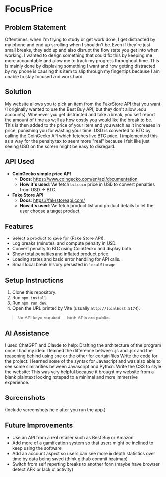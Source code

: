 # FocusPrice

## Problem Statement
Oftentimes, when I'm trying to study or get work done, I get distracted by my phone and end up scrolling when I shouldn't be. Even if they're just small breaks, they add up and also disrupt the flow state you get into when working. I wanted to design something that could fix this by keeping me more accountable and allow me to track my progress throughout time. This is mainly done by displaying something I want and how getting distracted by my phone is causing this item to slip through my fingertips because I am unable to stay focused and work hard.

## Solution
My website allows you to pick an item from the FakeStore API that you want (I originally wanted to use the Best Buy API, but they don't allow .edu accounts). Whenever you get distracted and take a break, you self report the amount of time as well as how costly you would like the break to be. This is then added to the price of your item and you watch as it increases in price, punishing you for wasting your time. USD is converted to BTC by calling the CoinGecko API which fetches live BTC price. I implemented this as a way for the penalty tax to seem more "real" because I felt like just seeing USD on the screen might be easy to disregard.  

## API Used
- **CoinGecko simple price API**
  - **Docs**: https://www.coingecko.com/en/api/documentation
  - **How it's used**: We fetch `bitcoin` price in USD to convert penalties from USD -> BTC.
- **Fake Store API**
  - **Docs**: https://fakestoreapi.com/
  - **How it's used**: We fetch product list and product details to let the user choose a target product.

## Features
- Select a product to save for (Fake Store API).
- Log breaks (minutes) and compute penalty in USD.
- Convert penalty to BTC using CoinGecko and display both.
- Show total penalties and inflated product price.
- Loading states and basic error handling for API calls.
- Small local break history persisted in `localStorage`.

## Setup Instructions
1. Clone this repository.
2. Run `npm install`.
3. Run `npm run dev`.
4. Open the URL printed by Vite (usually `http://localhost:5174`).

> No API keys required — both APIs are public.

## AI Assistance
I used ChatGPT and Claude to help:
    Drafting the architecture of the program once I had my idea: I learned the difference between .js and .jsx and the reasoning behind using one or the other for certain files
    Write the code for the project: I learned some of the syntax for Javascript and was also able to see some similarities between Javascript and Python.
    Write the CSS to style the website: This was very helpful because it brought my website from a blank plaintext looking notepad to a minimal and more immersive experience.


## Screenshots
(Include screenshots here after you run the app.)

## Future Improvements
- Use an API from a real retailer such as Best Buy or Amazon
- Add more of a gamification system so that users might be inclined to keep using the software
- Add an account aspect so users can see more in depth statistics over time by data being saved (think github commit heatmap)
- Switch from self reporting breaks to another form (maybe have browser detect AFK or lack of activity)
